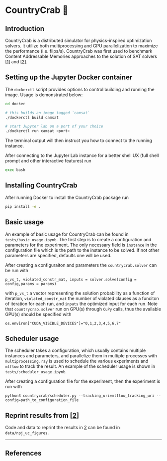 # CountryCrab 🦀 
## Introduction
CountryCrab is a distributed simulator for physics-inspired optimization solvers. 
It utilize both multiprocessing and GPU parallelization to maximize the performance (i.e. flips/s).
CountryCrab was first used to benchmark Content Addressable Memories approaches to the solution of SAT solvers [[1]] and [[2]].

## Setting up the Jupyter Docker container

The `dockerctl` script provides options to control building and running the image.
Usage is demonstrated below:

```sh
cd docker

# this builds an image tagged `camsat`
./dockerctl build camsat

# start Jupyter lab on a port of your choice
./dockerctl run camsat <port>
```

The terminal output will then instruct you how to connect to the running instance.

After connecting to the Jupyter Lab instance for a better shell UX (full shell prompt and other interactive features) run
```sh
exec bash
```
## Installing CountryCrab

After running Docker to install the CountryCrab package run
```sh
pip install -e .
```
## Basic usage
An example of basic usage for CountryCrab can be found in `tests/basic_usage.ipynb`.
The first step is to create a configuration and parameters for the experiment.
The only necessary field is `instance` in the configuration file which is the path to the instance to be solved.
If not other parameters are specified, defaults one will be used.

After creating a configuraiton and parameters the `countrycrab.solver` can be run with
```
p_vs_t, violated_constr_mat, inputs = solver.solve(config = config,params = params)
```
with `p_vs_t` a vector representing the solution probability as a function of iteration, 
`violated_constr_mat` the number of violated clauses as a funciton of iteration for each run,
and `inputs` the optimized input for each run.
Note that `countrycrab.solver` run on GPU(s) through `CuPy` calls, thus the available GPU(s) should be specified with
```
os.environ["CUDA_VISIBLE_DEVICES"]="0,1,2,3,4,5,6,7"
```

## Scheduler usage
The scheduler takes a configuration, which usually contains multiple instances and parameters, and parallelize them in multiple processes with `multiprocessing`.
`ray` is used to schedule the various experiments and `mlflow` to track the result.
An example of the scheduler usage is shown in `tests/scheduler_usage.ipynb`.

After creating a configuration file for the experiment, then the experiment is run with
```
python3 countrycrab/scheduler.py --tracking_uri=mlflow_tracking_uri --config=path_to_configuration_file
```

## Reprint results from [[2]]
Code and data to reprint the results in [2] can be found in `data/npj_uc_figures`.

---

## References

[1]: https://doi.org/10.1109/IEDM45741.2023.10413853 "Pedretti, G., et al. 'Zeroth and higher-order logic with content addressable memories.' 2023 IEDM"
[2]: https://doi.org/10.1038/s44335-025-00020-w "Pedretti, G., et al. 'Solving Boolean satisfiability problems with resistive content addressable memories.' noj Unconventional Computing, 2024"
